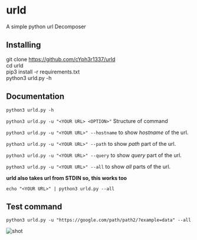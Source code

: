 # urld
A simple python url Decomposer


## Installing

git clone https://github.com/cYph3r1337/urld  
cd urld  
pip3 install -r requirements.txt  
python3 urld.py -h 


## Documentation 
`python3 urld.py -h`

`python3 urld.py -u "<YOUR URL> <OPTION>"` Structure of command

`python3 urld.py -u "<YOUR URL>" --hostname` to show *hostname* of the url.

`python3 urld.py -u "<YOUR URL>" --path` to show *path* part of the url.

`python3 urld.py -u "<YOUR URL>" --query` to show *query* part of the url.

`python3 urld.py -u "<YOUR URL>" --all` to show *all* parts of the url.

**urld also takes url from STDIN so, this works too**

`echo "<YOUR URL>" | python3 urld.py --all`


## Test command

`python3 urld.py -u "https://google.com/path/path2/?example=data" --all`

![shot](https://i.ibb.co/CBH6Hgm/Screenshot-from-2020-05-13-01-37-22.jpg)
